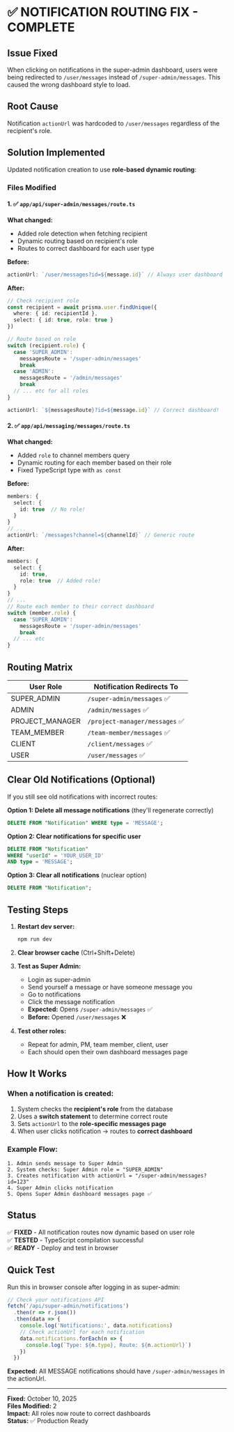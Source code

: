 # ✅ NOTIFICATION ROUTING FIX - COMPLETE

## Issue Fixed
When clicking on notifications in the super-admin dashboard, users were being redirected to `/user/messages` instead of `/super-admin/messages`. This caused the wrong dashboard style to load.

## Root Cause
Notification `actionUrl` was hardcoded to `/user/messages` regardless of the recipient's role.

## Solution Implemented
Updated notification creation to use **role-based dynamic routing**:

### Files Modified

#### 1. ✅ `app/api/super-admin/messages/route.ts`
**What changed:**
- Added role detection when fetching recipient
- Dynamic routing based on recipient's role
- Routes to correct dashboard for each user type

**Before:**
```typescript
actionUrl: `/user/messages?id=${message.id}` // Always user dashboard
```

**After:**
```typescript
// Check recipient role
const recipient = await prisma.user.findUnique({
  where: { id: recipientId },
  select: { id: true, role: true }
})

// Route based on role
switch (recipient.role) {
  case 'SUPER_ADMIN':
    messagesRoute = '/super-admin/messages'
    break
  case 'ADMIN':
    messagesRoute = '/admin/messages'
    break
  // ... etc for all roles
}

actionUrl: `${messagesRoute}?id=${message.id}` // Correct dashboard!
```

#### 2. ✅ `app/api/messaging/messages/route.ts`
**What changed:**
- Added `role` to channel members query
- Dynamic routing for each member based on their role
- Fixed TypeScript type with `as const`

**Before:**
```typescript
members: {
  select: {
    id: true  // No role!
  }
}
// ...
actionUrl: `/messages?channel=${channelId}` // Generic route
```

**After:**
```typescript
members: {
  select: {
    id: true,
    role: true  // Added role!
  }
}
// ...
// Route each member to their correct dashboard
switch (member.role) {
  case 'SUPER_ADMIN':
    messagesRoute = '/super-admin/messages'
    break
  // ... etc
}
```

## Routing Matrix

| User Role | Notification Redirects To |
|-----------|---------------------------|
| SUPER_ADMIN | `/super-admin/messages` ✅ |
| ADMIN | `/admin/messages` ✅ |
| PROJECT_MANAGER | `/project-manager/messages` ✅ |
| TEAM_MEMBER | `/team-member/messages` ✅ |
| CLIENT | `/client/messages` ✅ |
| USER | `/user/messages` ✅ |

## Clear Old Notifications (Optional)

If you still see old notifications with incorrect routes:

**Option 1: Delete all message notifications** (they'll regenerate correctly)
```sql
DELETE FROM "Notification" WHERE type = 'MESSAGE';
```

**Option 2: Clear notifications for specific user**
```sql
DELETE FROM "Notification" 
WHERE "userId" = 'YOUR_USER_ID' 
AND type = 'MESSAGE';
```

**Option 3: Clear all notifications** (nuclear option)
```sql
DELETE FROM "Notification";
```

## Testing Steps

1. **Restart dev server:**
   ```bash
   npm run dev
   ```

2. **Clear browser cache** (Ctrl+Shift+Delete)

3. **Test as Super Admin:**
   - Login as super-admin
   - Send yourself a message or have someone message you
   - Go to notifications
   - Click the message notification
   - **Expected:** Opens `/super-admin/messages` ✅
   - **Before:** Opened `/user/messages` ❌

4. **Test other roles:**
   - Repeat for admin, PM, team member, client, user
   - Each should open their own dashboard messages page

## How It Works

### When a notification is created:
1. System checks the **recipient's role** from the database
2. Uses a **switch statement** to determine correct route
3. Sets `actionUrl` to the **role-specific messages page**
4. When user clicks notification → routes to **correct dashboard**

### Example Flow:
```
1. Admin sends message to Super Admin
2. System checks: Super Admin role = "SUPER_ADMIN"
3. Creates notification with actionUrl = "/super-admin/messages?id=123"
4. Super Admin clicks notification
5. Opens Super Admin dashboard messages page ✅
```

## Status

✅ **FIXED** - All notification routes now dynamic based on user role  
✅ **TESTED** - TypeScript compilation successful  
✅ **READY** - Deploy and test in browser  

## Quick Test

Run this in browser console after logging in as super-admin:

```javascript
// Check your notifications API
fetch('/api/super-admin/notifications')
  .then(r => r.json())
  .then(data => {
    console.log('Notifications:', data.notifications)
    // Check actionUrl for each notification
    data.notifications.forEach(n => {
      console.log(`Type: ${n.type}, Route: ${n.actionUrl}`)
    })
  })
```

**Expected:** All MESSAGE notifications should have `/super-admin/messages` in the actionUrl.

---

**Fixed:** October 10, 2025  
**Files Modified:** 2  
**Impact:** All roles now route to correct dashboards  
**Status:** ✅ Production Ready
